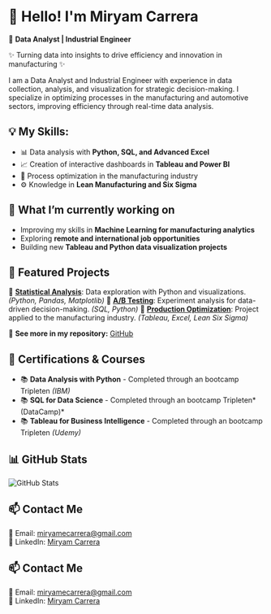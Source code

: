 # 👋 Hello! I'm Miryam Carrera

🚀 **Data Analyst | Industrial Engineer**

✨ Turning data into insights to drive efficiency and innovation in manufacturing ✨

I am a Data Analyst and Industrial Engineer with experience in data collection, analysis, and visualization for strategic decision-making. I specialize in optimizing processes in the manufacturing and automotive sectors, improving efficiency through real-time data analysis.

## 💡 **My Skills:**
- 📊 Data analysis with **Python, SQL, and Advanced Excel**
- 📈 Creation of interactive dashboards in **Tableau and Power BI**
- 🔧 Process optimization in the manufacturing industry
- ⚙️ Knowledge in **Lean Manufacturing and Six Sigma**

## 🔧 **What I’m currently working on**
- Improving my skills in **Machine Learning for manufacturing analytics**
- Exploring **remote and international job opportunities**
- Building new **Tableau and Python data visualization projects**

## 📌 **Featured Projects**

🔹 **[Statistical Analysis](#)**: Data exploration with Python and visualizations. *(Python, Pandas, Matplotlib)*
🔹 **[A/B Testing](#)**: Experiment analysis for data-driven decision-making. *(SQL, Python)*
🔹 **[Production Optimization](#)**: Project applied to the manufacturing industry. *(Tableau, Excel, Lean Six Sigma)*

📂 **See more in my repository:** [GitHub](https://github.com/MiryamCarrera91)

## 📜 **Certifications & Courses**
- 📚 **Data Analysis with Python** - Completed through an bootcamp Tripleten *(IBM)*
- 📚 **SQL for Data Science** - Completed through an bootcamp Tripleten*(DataCamp)*
- 📚 **Tableau for Business Intelligence** - Completed through an bootcamp Tripleten *(Udemy)*

## 📊 **GitHub Stats**
![GitHub Stats](https://github-readme-stats.vercel.app/api?username=MiryamCarrera91&show_icons=true&theme=dracula)

## 📫 **Contact Me**
📧 Email: miryamecarrera@gmail.com  
💼 LinkedIn: [Miryam Carrera](https://www.linkedin.com/in/miryamcarrera91/)


## 📫 **Contact Me**
📧 Email: miryamecarrera@gmail.com  
💼 LinkedIn: [Miryam Carrera](https://www.linkedin.com/in/miryamcarrera91/)
